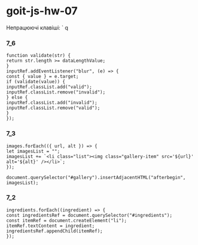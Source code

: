 # goit-js-hw-07

Непрацюючі клавіші:
`
q

### 7_6

    function validate(str) {
    return str.length >= dataLengthValue;
    }
    inputRef.addEventListener("blur", (e) => {
    const { value } = e.target;
    if (validate(value)) {
    inputRef.classList.add("valid");
    inputRef.classList.remove("invalid");
    } else {
    inputRef.classList.add("invalid");
    inputRef.classList.remove("valid");
    }
    });

### 7_3

    images.forEach(({ url, alt }) => {
    let imagesList = "";
    imagesList += `<li class="list"><img class="gallery-item" src='${url}' alt='${alt}' /></li>`;
    });

    document.querySelector("#gallery").insertAdjacentHTML("afterbegin", imagesList);

### 7_2

    ingredients.forEach((ingredient) => {
    const ingredientsRef = document.querySelector("#ingredients");
    const itemRef = document.createElement("li");
    itemRef.textContent = ingredient;
    ingredientsRef.appendChild(itemRef);
    });
